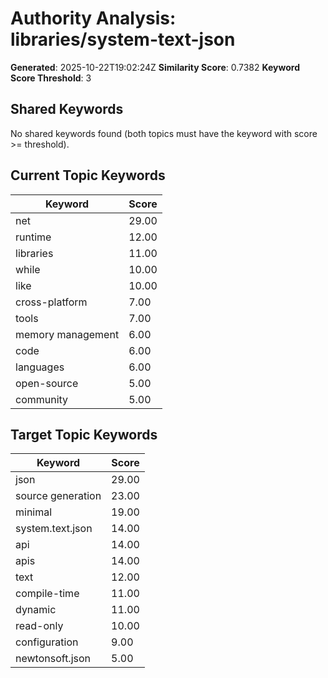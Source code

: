 # Authority Analysis: libraries/system-text-json

**Generated**: 2025-10-22T19:02:24Z
**Similarity Score**: 0.7382
**Keyword Score Threshold**: 3

## Shared Keywords

No shared keywords found (both topics must have the keyword with score >= threshold).

## Current Topic Keywords

| Keyword | Score |
|---------|-------|
| net | 29.00 |
| runtime | 12.00 |
| libraries | 11.00 |
| while | 10.00 |
| like | 10.00 |
| cross-platform | 7.00 |
| tools | 7.00 |
| memory management | 6.00 |
| code | 6.00 |
| languages | 6.00 |
| open-source | 5.00 |
| community | 5.00 |

## Target Topic Keywords

| Keyword | Score |
|---------|-------|
| json | 29.00 |
| source generation | 23.00 |
| minimal | 19.00 |
| system.text.json | 14.00 |
| api | 14.00 |
| apis | 14.00 |
| text | 12.00 |
| compile-time | 11.00 |
| dynamic | 11.00 |
| read-only | 10.00 |
| configuration | 9.00 |
| newtonsoft.json | 5.00 |

